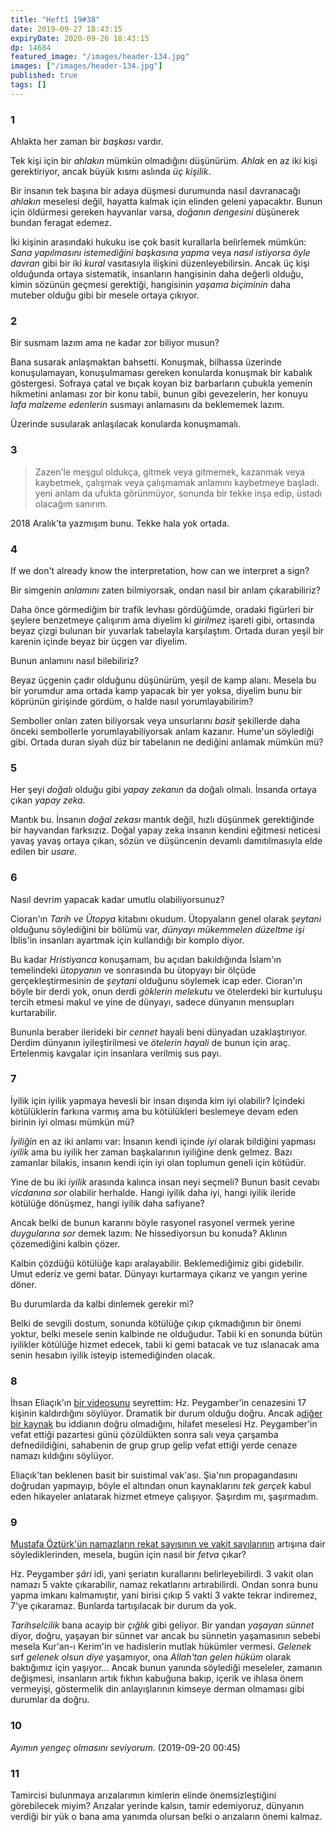 ```yaml
---
title: "Heftî 19#38"
date: 2019-09-27 18:43:15
expiryDate: 2020-09-26 18:43:15
dp: 14684
featured_image: "/images/header-134.jpg"
images: ["/images/header-134.jpg"]
published: true
tags: []
---
```




### 1

Ahlakta her zaman bir *başkası* vardır. 

Tek kişi için bir *ahlakın* mümkün olmadığını düşünürüm. *Ahlak* en az iki kişi
gerektiriyor, ancak büyük kısmı aslında *üç kişilik*.

Bir insanın tek başına bir adaya düşmesi durumunda nasıl davranacağı *ahlakın*
meselesi değil, hayatta kalmak için elinden geleni yapacaktır. Bunun için
öldürmesi gereken hayvanlar varsa, *doğanın dengesini* düşünerek bundan feragat
edemez.

İki kişinin arasındaki hukuku ise çok basit kurallarla belirlemek mümkün: *Sana
yapılmasını istemediğini başkasına yapma* veya *nasıl istiyorsa öyle davran*
gibi bir iki *kural* vasıtasıyla ilişkini düzenleyebilirsin. Ancak üç kişi
olduğunda ortaya sistematik, insanların hangisinin daha değerli olduğu, kimin
sözünün geçmesi gerektiği, hangisinin *yaşama biçiminin* daha muteber olduğu
gibi bir mesele ortaya çıkıyor.

### 2

Bir susmam lazım ama ne kadar zor biliyor musun?

Bana susarak anlaşmaktan bahsetti. Konuşmak, bilhassa üzerinde konuşulamayan,
konuşulmaması gereken konularda konuşmak bir kabalık göstergesi. Sofraya çatal
ve bıçak koyan biz barbarların çubukla yemenin hikmetini anlaması zor bir konu
tabii, bunun gibi gevezelerin, her konuyu *lafa malzeme edenlerin* susmayı
anlamasını da beklememek lazım.

Üzerinde susularak anlaşılacak konularda konuşmamalı. 

### 3

> Zazen'le meşgul oldukça, gitmek veya gitmemek, kazanmak veya kaybetmek, çalışmak
> veya çalışmamak anlamını kaybetmeye başladı. yeni anlam da ufukta görünmüyor,
> sonunda bir tekke inşa edip, üstadı olacağım sanırım.

2018 Aralık'ta yazmışım bunu. Tekke hala yok ortada.

### 4

If we don't already know the interpretation, how can we interpret a sign?

Bir simgenin *anlamını* zaten bilmiyorsak, ondan nasıl bir anlam çıkarabiliriz?

Daha önce görmediğim bir trafik levhası gördüğümde, oradaki figürleri bir
şeylere benzetmeye çalışırım ama diyelim ki *girilmez* işareti gibi, ortasında
beyaz çizgi bulunan bir yuvarlak tabelayla karşılaştım. Ortada duran yeşil bir
karenin içinde beyaz bir üçgen var diyelim. 

Bunun anlamını nasıl bilebiliriz?

Beyaz üçgenin çadır olduğunu düşünürüm, yeşil de kamp alanı. Mesela bu bir
yorumdur ama ortada kamp yapacak bir yer yoksa, diyelim bunu bir köprünün
girişinde gördüm, o halde nasıl yorumlayabilirim?

Semboller onları zaten biliyorsak veya unsurlarını *basit* şekillerde daha
önceki sembollerle yorumlayabiliyorsak anlam kazanır. Hume'un söylediği gibi.
Ortada duran siyah düz bir tabelanın ne dediğini anlamak mümkün mü? 

### 5

Her şeyi *doğalı* olduğu gibi *yapay zekanın* da doğalı olmalı. İnsanda ortaya
çıkan *yapay zeka.* 

Mantık bu. İnsanın *doğal zekası* mantık değil, hızlı düşünmek gerektiğinde bir
hayvandan farksızız. Doğal yapay zeka insanın kendini eğitmesi neticesi yavaş
yavaş ortaya çıkan, sözün ve düşüncenin devamlı damıtılmasıyla elde edilen bir
*usare.*

### 6

Nasıl devrim yapacak kadar umutlu olabiliyorsunuz?

Cioran'ın *Tarih ve Ütopya* kitabını okudum. Ütopyaların genel olarak *şeytani*
olduğunu söylediğini bir bölümü var, *dünyayı mükemmelen düzeltme işi* İblis'in
insanları ayartmak için kullandığı bir komplo diyor.

Bu kadar *Hristiyanca* konuşamam, bu açıdan bakıldığında İslam'ın temelindeki
*ütopyanın* ve sonrasında bu ütopyayı bir ölçüde gerçekleştirmesinin de
*şeytani* olduğunu söylemek icap eder. Cioran'ın böyle bir derdi yok, onun derdi
*göklerin melekutu* ve ötelerdeki bir kurtuluşu tercih etmesi makul ve yine de
dünyayı, sadece dünyanın mensupları kurtarabilir. 

Bununla beraber ilerideki bir *cennet* hayali beni dünyadan uzaklaştırıyor.
Derdim dünyanın iyileştirilmesi ve *ötelerin hayali* de bunun için araç.
Ertelenmiş kavgalar için insanlara verilmiş sus payı. 

### 7

İyilik için iyilik yapmaya hevesli bir insan dışında kim iyi olabilir? İçindeki
kötülüklerin farkına varmış ama bu kötülükleri beslemeye devam eden birinin iyi
olması mümkün mü?

*İyiliğin* en az iki anlamı var: İnsanın kendi içinde *iyi* olarak bildiğini
yapması *iyilik* ama bu iyilik her zaman başkalarının iyiliğine denk gelmez.
Bazı zamanlar bilakis, insanın kendi için iyi olan toplumun geneli için kötüdür. 

Yine de bu iki *iyilik* arasında kalınca insan neyi seçmeli? Bunun basit cevabı
*vicdanına sor* olabilir herhalde. Hangi iyilik daha iyi, hangi iyilik ileride
kötülüğe dönüşmez, hangi iyilik daha safiyane?

Ancak belki de bunun kararını böyle rasyonel rasyonel vermek yerine *duygularına
sor* demek lazım: Ne hissediyorsun bu konuda? Aklının çözemediğini kalbin çözer. 

Kalbin çözdüğü kötülüğe kapı aralayabilir. Beklemediğimiz gibi gidebilir. Umut
ederiz ve gemi batar. Dünyayı kurtarmaya çıkarız ve yangın yerine döner. 

Bu durumlarda da kalbi dinlemek gerekir mi?

Belki de sevgili dostum, sonunda kötülüğe çıkıp çıkmadığının bir önemi yoktur,
belki mesele senin kalbinde ne olduğudur. Tabii ki en sonunda bütün iyilikler
kötülüğe hizmet edecek, tabii ki gemi batacak ve tuz ıslanacak ama senin hesabın
iyilik isteyip istemediğinden olacak.

### 8


İhsan Eliaçık'ın [bir videosunu](https://youtu.be/vjD_x4BhK6U ) seyrettim: Hz.
Peygamber'in cenazesini 17 kişinin kaldırdığını söylüyor. Dramatik bir durum
olduğu doğru. Ancak a[diğer bir
kaynak](https://sorularlaislamiyet.com/hz-muhammed-cenazesinde-17-kisinin-bulundugu-ve-sahabelerin-cenazeye-lakayt-kaldiklari-dogru-mudur)
bu iddianın doğru olmadığını, hilafet meselesi Hz. Peygamber'in vefat ettiği
pazartesi günü çözüldükten sonra salı veya çarşamba defnedildiğini, sahabenin de
grup grup gelip vefat ettiği yerde cenaze namazı kıldığını söylüyor.

Eliaçık'tan beklenen basit bir suistimal vak'ası. Şia'nın propagandasını
doğrudan yapmayıp, böyle el altından onun kaynaklarını *tek gerçek* kabul eden
hikayeler anlatarak hizmet etmeye çalışıyor. Şaşırdım mı, şaşırmadım.


### 9

[Mustafa Öztürk'ün namazların rekat sayısının ve vakit
sayılarının](https://youtu.be/sxTGdpTSR18) artışına dair söylediklerinden,
mesela, bugün için nasıl bir *fetva* çıkar?

Hz. Peygamber *şâri* idi, yani şeriatın kurallarını belirleyebilirdi. 3 vakit
olan namazı 5 vakte çıkarabilir, namaz rekatlarını artırabilirdi. Ondan sonra
bunu yapma imkanı kalmamıştır, yani birisi çıkıp 5 vakti 3 vakte tekrar
indiremez, 7'ye çıkaramaz. Bunlarda tartışılacak bir durum da yok.

*Tarihselcilik* bana acayip bir *çığlık* gibi geliyor. Bir yandan *yaşayan
sünnet* diyor, doğru, yaşayan bir sünnet var ancak bu sünnetin yaşamasının
sebebi mesela Kur'an-ı Kerim'in ve hadislerin mutlak hükümler vermesi. *Gelenek*
sırf *gelenek olsun diye* yaşamıyor, ona *Allah'tan gelen hüküm* olarak
baktığımız için yaşıyor... Ancak bunun yanında söylediği meseleler, zamanın
değişmesi, insanların artık fıkhın kabuğuna bakıp, içerik ve ihlasa önem
vermeyişi, göstermelik din anlayışlarının kimseye derman olmaması gibi durumlar
da doğru. 

### 10

*Ayımın yengeç olmasını seviyorum.* (2019-09-20 00:45)

### 11

Tamircisi bulunmaya arızalarımın kimlerin elinde önemsizleştiğini görebilecek
miyim? Arızalar yerinde kalsın, tamir edemiyoruz, dünyanın verdiği bir yük o
bana ama yanımda olursan belki o arızaların önemi kalmaz.


